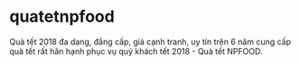 # quatetnpfood
Quà tết 2018 đa dạng,  đẳng cấp, giá cạnh tranh, uy tín trên 6 năm cung cấp quà tết rất hân hạnh phục vụ quý khách tết 2018 - Quà tết NPFOOD.
